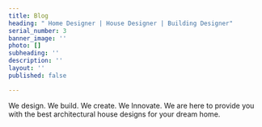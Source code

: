 ```yaml
---
title: Blog
heading: " Home Designer | House Designer | Building Designer"
serial_number: 3
banner_image: ''
photo: []
subheading: ''
description: ''
layout: ''
published: false

---
```

We design. We build. We create. We Innovate. We are here to provide you with the best architectural house designs for your dream home.